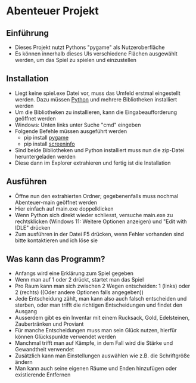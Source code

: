 # Abenteuer Projekt
## Einführung
  - Dieses Projekt nutzt Pythons "pygame" als Nutzeroberfläche
  - Es können innerhalb dieses UIs verschiedene Flächen ausgewählt werden, um das Spiel zu spielen und einzustellen
## Installation
  - Liegt keine spiel.exe Datei vor, muss das Umfeld erstmal eingestellt werden. Dazu müssen [Python](https://www.python.org/downloads/) und mehrere Bibliotheken installiert werden
  - Um die Bibliotheken zu installieren, kann die Eingabeaufforderung geöffnet werden
  - Windows: Unten links unter Suche "cmd" eingeben
  - Folgende Befehle müssen ausgeführt werden
    - pip install [pygame](https://pypi.org/project/pygame/)
    - pip install [screeninfo](https://pypi.org/project/screeninfo/)
  - Sind beide Bibliotheken und Python installiert muss nun die zip-Datei heruntergeladen werden
  - Diese dann im Explorer extrahieren und fertig ist die Installation
## Ausführen
  - Öffne nun den extrahierten Ordner; gegebenenfalls muss nochmal Abenteuer-main geöffnet werden
  - Hier einfach auf main.exe doppelklicken
  - Wenn Python sich direkt wieder schliesst, versuche main.exe zu rechtsklicken (Windows 11: Weitere Optionen anzeigen) und "Edit with IDLE" drücken
  - Zum ausführen in der Datei F5 drücken, wenn Fehler vorhanden sind bitte kontaktieren und ich löse sie
## Was kann das Programm?
  - Anfangs wird eine Erklärung zum Spiel gegeben
  - Wenn man auf 1 oder 2 drückt, startet man das Spiel
  - Pro Raum kann man sich zwischen 2 Wegen entscheiden: 1 (links) oder 2 (rechts) ((Oder andere Optionen falls angegeben))
  - Jede Entscheidung zählt, man kann also auch falsch entscheiden und sterben, oder man trifft die richtigen Entscheidungen und findet den Ausgang
  - Ausserdem gibt es ein Inventar mit einem Rucksack, Gold, Edelsteinen, Zaubertränken und Proviant
  - Für manche Entscheidungen muss man sein Glück nutzen, hierfür können Glückspunkte verwendet werden
  - Manchmal trifft man auf Kämpfe, in dem Fall wird die Stärke und Gewandtheit verwendet
  - Zusätzlich kann man Einstellungen auswählen wie z.B. die Schriftgröße ändern
  - Man kann auch seine eigenen Räume und Enden hinzufügen oder existierende Entfernen
